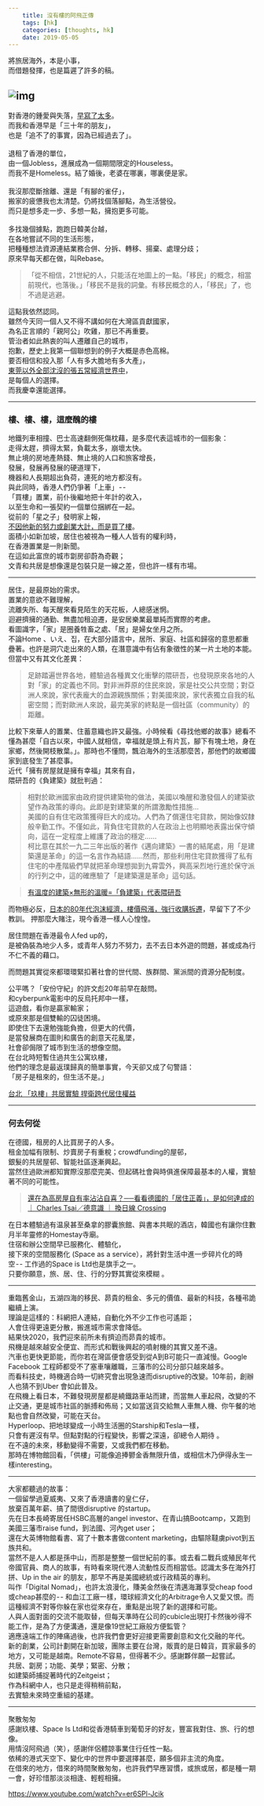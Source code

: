 ```yaml
---  
    title: 沒有樓的阿飛正傳  
    tags: [hk]  
    categories: [thoughts, hk]  
    date: 2019-05-05  
---  
```

      
將旅居海外，本是小事，  
而借題發揮，也是篇遲了許多的稿。  
  
![img](https://cdn-images-1.medium.com/max/1600/1*VXzWi3Mf-5NdGBCXjm87nQ@2x.jpeg)  
---  
  
對香港的鍾愛與失落，[早寫了太多](https://medium.com/@vincent_lcy/%E7%AB%8B-e110ab209635)。  
而我和香港早是「三十年的朋友」，  
也是「追不了的事實，因為已經過去了」。  
&nbsp;  
退租了香港的單位，  
由一個Jobless，進展成為一個期間限定的Houseless。  
而我不是Homeless。結了婚後，老婆在哪裏，哪裏便是家。  
&nbsp;  
我沒那麼斷捨離、還是「有腳的雀仔」，  
搬家的疲憊我也太清楚。仍將找個落腳點，為生活營役。  
而只是想多走一步、多想一點，擁抱更多可能。  
&nbsp;  
多找幾個據點，跑跑日韓美台越，  
在各地嘗試不同的生活形態，  
把種種想法資源連結業務合併、分拆、轉移、揚棄、處理分歧；  
原來早每天都在做，叫Rebase。  
> 「從不相信，21世紀的人，只能活在地圖上的一點。「移民」的概念，相當前現代，也落後。」「移民不是我的詞彙。有移民概念的人，「移民」了，也不過是逃避。  
  
這點我依然認同。  
雖然今天同一個人又不得不講如何在大灣區貢獻國家，  
為名正言順的「親阿公」吹雞，那已不再重要。  
管治者如此熱衷的叫人遷離自己的城市，  
抱歉，歷史上我第一個聯想到的例子大概是赤色高棉。  
要否相信和投入那「人有多大膽地有多大產」，  
[東莞以外全部沈沒的張五常經濟世界中](http://www.sohu.com/a/309580948_100160903)，  
是每個人的選擇。  
而我慶幸還能選擇。  
  
  
---  
  
### 樓、樓、樓，這麼醜的樓  
地鐵列車相撞、巴士高速翻側死傷枕藉，是多麼代表這城市的一個影象：  
走得太趕，擠得太緊，負載太多，崩壞太快。  
無止境的房地產熱錢、無止境的人口和旅客增長，  
發展，發展再發展的硬道理下，  
機器和人長期超出負荷，連死的地方都沒有。  
與此同時，香港人們仍爭著「上車」 - -   
「買樓」置業，前仆後繼地把十年計的收入，  
以至生命和一張契約一個單位捆綁在一起。  
從前的「星之子」發明家上報，  
[不因他新的努力或創業大計，而是買了樓](https://hk.finance.appledaily.com/finance/realtime/article/20180122/57737218)。  
面積小如新加坡，居住也被視為一種人人皆有的權利時，  
在香港置業是一則新聞。  
在這如此富庶的城市劏房卻蔚為奇觀；  
文青和共居是想像還是包裝只是一線之差，但也許一樣有市場。  
  
  
---  
  
居住，是最原始的需求。  
置業的意欲不難理解，  
流離失所、每天醒來看見陌生的天花板，人總感迷惘。  
迴避擠擁的通勤、無盡加租迫遷，是安居樂業最單純而實際的考慮。  
看圖識字，「家」是圈養牲畜之處、「居」是婦女坐月之所。  
不論Home 、いえ、집，在大部分語言中，居所、家庭、社區和歸宿的意思都重疊著。也許是洞穴走出來的人類，在潛意識中有佔有象徵性的某一片土地的本能。但當中又有其文化差異：  
> 足跡踏遍世界各地，體驗過各種異文化衝擊的隈研吾，也發現原來各地的人對「家」的定義也不同。對非洲莽原的住民來說，家是社交公共空間；對亞洲人來說，家代表龐大的血源親族關係；對美國來說，家代表獨立自我的私密空間；而對歐洲人來說，最完美家的終點是一個社區（community）的距離。  
  
比較下來華人的置業、住蓄意織也許又最強。小時候看《尋找他鄉的故事》總看不懂為甚麼「自古以來，中國人就相信，幸福就是頭上有片瓦，腳下有塊土地，身在家鄉，然後開枝散葉。」。那時也不懂問，飄泊海外的生活那麼苦，那他們的故鄉國家到底發生了甚麼事。  
近代「擁有房屋就是擁有幸福」其來有自，  
隈研吾的《負建築》就批判過：  
> 相對於歐洲國家由政府提供建築物的做法，美國以喚醒和激發個人的建築欲望作為政策的導向。此即是對建築業的所謂激勵性措施…  
美國的自有住宅政策獲得巨大的成功。人們為了償還住宅貸款，開始像奴隸般辛勤工作。不僅如此，背負住宅貸款的人在政治上也明顯地表露出保守傾向，這在一定程度上維護了政治的穩定……  
柯比意在其於一九二三年出版的著作《邁向建築》一書的結尾處，用「是建築還是革命」的這一名言作為結語……然而，那些利用住宅貸款獲得了私有住宅的中產階級們早就把革命理想拋到九霄雲外，興高采烈地行進於保守派的行列之中，這的確應驗了「是建築還是革命」這句話。  
  
> [有溫度的建築×無形的溫暖=「負建築」代表隈研吾](https://okapi.books.com.tw/article/3654)  
  
而物極必反，[日本的80年代泡沫經濟，樓價飛漲，強行收購拆遷](https://www.bilibili.com/video/av50209686/)，早留下了不少教訓。 押那麼大賭注，現今香港一樣人心惶惶。  
  
居住問題在香港最令人fed up的，  
是被偽裝為地少人多，或青年人努力不努力，去不去日本外遊的問題，甚或成為行不仁不義的藉口。  
  
而問題其實從來都環環緊扣著社會的世代間、族群間、黨派間的資源分配制度。  
  
公平嗎？「安份守紀」的許文彪20年前早在敲問。  
和cyberpunk電影中的反烏托邦中一樣，  
這遊戲，看你是贏家輸家；  
或原來那是個雙輸的囚徒困境。  
即使住下去還勉強能負擔，但更大的代價，  
是當發展商在圖則和廣告的創意天花亂墜，  
社會卻侷限了城市到生活的想像空間。  
在台北時短暫住過共生公寓玖樓，  
他們的理念是最返璞歸真的簡單事實，今天卻又成了句警語：  
「房子是租來的，但生活不是。」  
  
[台北 「玖樓」共居實驗 捍衛跨代居住權益](https://www.mpweekly.com/culture/cu0004/%e5%85%b1%e5%b1%85-%e5%8f%b0%e5%8c%97-%e7%8e%96%e6%a8%93-61342)  
  
---  
  
### 何去何從  
在德國，租房的人比買房子的人多。  
租金加幅有限制、炒賣房子有重稅；crowdfunding的屋邨，  
銀髮的共居屋邨、智能社區逐漸興起。  
當然住過歐洲都知實際沒那麼完美、但起碼社會與時俱進保障最基本的人權，實驗著不同的可能性。  
> [還在為高房屋自有率沾沾自喜？──看看德國的「居住正義」，是如何達成的 ｜ Charles Tsai／德意識 ｜ 換日線 Crossing](https://crossing.cw.com.tw/article/6367)  
  
在日本體驗過有温泉甚至桑拿的膠囊旅館、與書本共眠的酒店，韓國也有讓你住數月半年靈修的Homestay寺廟。  
住宿和辦公空間早已服務化、體驗化，  
接下來的空間服務化 (Space as a service），將針對生活中進一步碎片化的時空 - - 工作過的Space is Ltd也是旗手之一。  
只要你願意，旅、居、住、行的分野其實從來模糊 。  
  
  
---  
  
重臨舊金山，五湖四海的移民、昴貴的租金、多元的價值、最新的科技，各種弔詭繼續上演。  
理論是這樣的：科網把人連結，自動化外不少工作也可遙距；  
人會住得更遠更分散，搬進城市需求會降低。  
結果快2020，我們迎來前所未有擠迫而昴貴的城市。  
飛機是越來越安全便宜、而形式和戰後興起的噴射機的其實又差不遠。  
汽車也更快更節能，而你若在灣區便會感受到從A到B可能只一直減慢。Google Facebook 工程師都受不了塞車嚷離職，三藩市的公司分部只越來越多。  
而看科技史，時機適合時一切終究會出現急速而disruptive的改變。10年前，創辦人也猜不到Uber 會如此普及。  
在飛機上看日本，不難發現房屋都是繞鐵路車站而建，而當無人車起飛，改變的不止交通，更是城市社區的脈搏和佈局；又如當送貨交給無人車無人機、你午餐的地點也會自然改變，可能在天台。  
Hyperloop、把地球變成一小時生活圈的Starship和Tesla一樣，  
只會有遲沒有早。但點對點的行程變快，影響之深遠，卻總令人期待 。  
在不遠的未來，移動變得不需要，又或我們都在移動。  
那時在博物館回看，「供樓」可能像追捧鬰金香無限升值，或相信木乃伊得永生一樣interesting。  
  
  
---  
  
大家都聽過的故事：  
一個留學過夏威夷、又來了香港讀書的皇仁仔，  
放棄百萬年薪、搞了間很disruptive 的startup。  
先在日本長崎寄居任HSBC高層的angel investor、在青山搞Bootcamp，又跑到美國三藩市raise fund，到法國、河內get user；  
還在大英博物館看書、寫了十數本書做content marketing，由驅除韃虜pivot到五族共和。  
當然不是人人都是孫中山，而那是整整一個世紀前的事。或去看二戰兵或殖民年代帝國官員、商人的故事，有時看來現代港人流動性反而相當低。認識太多在海外打拼、Up in the air 的朋友，那早不再是美國總統或行政精英的專利。  
叫作「Digital Nomad」，也許太浪漫化，賺美金然後在清邁海灘享受cheap food或cheap甚麼的 - - 和血江工廠一樣，環球經濟文化的Arbitrage令人又愛又恨。而這種經濟不對等你躲在家也從來存在，重點是出現了新的選擇和可能。  
人與人面對面的交流不能取替，但每天準時在公司的cubicle出現打卡然後吵得不能工作，是為了方便溝通，還是像19世紀工廠般方便監管？  
適應遠端工作的陣痛過後，也許我們會更好迎接更需要創意和文化交融的年代。  
新的創業，公司計劃開在新加玻，團隊主要在台灣，​​販賣的是日韓貨，買家最多的地方，又可能是越南。Remote不容易，但得著不少。感謝夥伴願一起嘗試。  
共居、劏房；功能、美學；緊密、分散；  
如建築師捕捉著時代的Zeitgeist；  
作為科網中人，也只是走得稍稍前點，  
去實驗未來時空重組的基建。  
  
  
---  
  
聚散匆匆  
感謝玖樓、Space Is Ltd和從香港騎車到葡萄牙的好友，豐富我對住、旅、行​​的想像。  
用情沒阿飛過（笑），感謝伴侶體諒事業住行任性一點。  
依稀的港式天空下、變化中的世界中要選擇甚麼，​​願多個非主流的角度。  
​​在借來的地方，借來的時間聚散匆匆，​​也許我們早應習慣，​​或旅或居，都是種一期一會，​​好珍惜那淡淡相逢、輕輕相擁。  
  
https://www.youtube.com/watch?v=er6SPl-Jcik  
